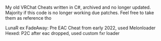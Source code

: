 My old VRChat Cheats written in C#, archived and no longer updated. Majority if this code is no longer working due patches. Feel free to take them as reference tho

LunaR ex FadeAway: Pre EAC Cheat from early 2022, used Melonloader
Hexed: P2C after eac dropped, used custom fxr loader
